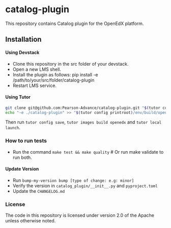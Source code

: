 # catalog-plugin
This repository contains Catalog plugin for the OpenEdX platform.

## Installation

#### Using Devstack

* Clone this repository in the src folder of your devstack.
* Open a new LMS shell.
* Install the plugin as follows: pip install -e /path/to/your/src/folder/catalog-plugin
* Restart LMS service.

#### Using Tutor

```bash
git clone git@github.com:Pearson-Advance/catalog-plugin.git "$(tutor config printroot)/env/build/openedx/requirements/catalog-plugin"
echo "-e ./catalog-plugin" >> "$(tutor config printroot)/env/build/openedx/requirements/private.txt"
```

Then run `tutor config save`, `tutor images build openedx` and `tutor local launch`.

### How to run tests

- Run the command `make test && make quality`  # Or run make validate to run both.

#### Update Version

- Run ``bump-my-version bump [type of change: e.g: minor]``
- Verify the version in `catalog_plugin/__init__.py` and `pyproject.toml`
- Update the `CHANGELOG.md`

### License

The code in this repository is licensed under version 2.0 of the Apache unless otherwise noted.

